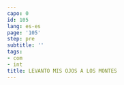 ```yaml
---
capo: 0
id: 105
lang: es-es
page: '105'
step: pre
subtitle: ''
tags:
- com
- int
title: LEVANTO MIS OJOS A LOS MONTES
---
```

